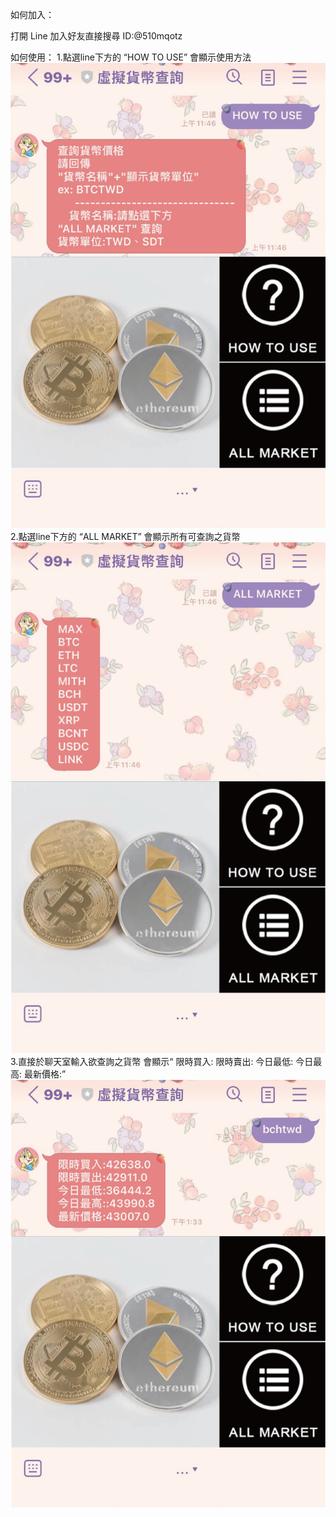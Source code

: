 如何加入：

打開 Line 加入好友直接搜尋 ID:@510mqotz

如何使用：
1.點選line下方的 “HOW TO USE”
會顯示使用方法
![image](https://github.com/zilingchen/line-bot/blob/main/img/how.png)
2.點選line下方的 “ALL MARKET”
會顯示所有可查詢之貨幣
![image](https://github.com/zilingchen/line-bot/blob/main/img/all-2.png)
3.直接於聊天室輸入欲查詢之貨幣
會顯示“
限時買入:
限時賣出:
今日最低:
今日最高:
最新價格:”
![image](https://github.com/zilingchen/line-bot/blob/main/img/coin-2.png)

